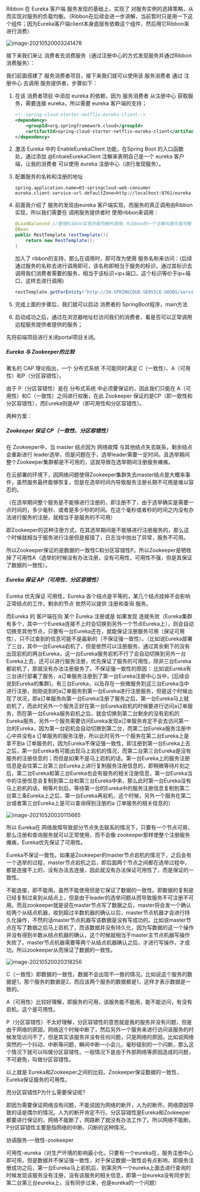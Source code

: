 Ribbon 在 Eureka 客户端 服务发现的基础上，实现了 对服务实例的选择策略，从而实现对服务的负载均衡。（Ribbon在后续会进一步讲解，当前暂时只是用一下这个组件；因为Eureka客户端client本身底层有依赖这个组件，然后用它Ribbon来进行消费）

![image-20210520003241478](C:\Users\ASUS\AppData\Roaming\Typora\typora-user-images\image-20210520003241478.png)

接下来我们来让 消费者去消费服务（通过注册中心的方式发现服务并通过Ribbon消费服务）：



我们前面搭建了 服务消费者项目，接下来我们就可以使用该 服务消费者 通过 注册中心 去调用 服务提供者，步骤如下：

1. 在该 消费者项目 中添加 eureka 的依赖，因为 服务消费者 从注册中心 获取服务，需要连接 eureka，所以需要 eureka 客户端的支持；

   ```xml
   <!--spring-cloud-starter-netflix-eureka-client-->
   <dependency>
       <groupId>org.springframework.cloud</groupId>
       <artifactId>spring-cloud-starter-netflix-eureka-client</artifactId>
   </dependency>
   ```

2. 激活 Eureka 中的 EnableEurekaClient 功能，在Spring Boot 的入口函数处，通过添加 @EnbaleEurekaClient 注解来表明自己是一个 eureka 客户端，让我的消费者 可以使用 eureka 注册中心（进行发现服务）。

3. 配置服务的名称和注册的地址

   ```properties
   spring.application.name=03-springcloud-web-consumer
   eureka.client.service-url.defaultZone=http://localhost:8761/eureka
   ```

4. 前面我介绍了 服务的发现由eureka 客户端实现，而服务的真正调用由Ribbon 实现，所以我们需要在 调用服务提供者时 使用ribbon来调用：

   ```java
   @LoadBalanced //使用Ribbon实现负载均衡的调用，Ribbon的一个注解叫做负载均衡 LoadBalanced
   @Bean
   public RestTemplate restTemplate(){
       return new RestTemplate();
   }
   ```

   加入了 ribbon的支持，那么在调用时，即可改为使用 服务名称来访问：(后续通过服务的名称去进行调用即可，该名称即相当于服务的标识，通过其标识去调用我们消费者需要的服务，相当于该标识=ip+端口，这个标识等价于ip+端口，这样去进行调用)

   ```java
   restTemplate.getForEntity("http://34-SPRINGCOUD-SERVICE-GOODS/service/goods", String.class).getBody();
   ```

5. 完成上面的步骤后，我们就可以启动 消费者的 SpringBoot程序，main方法

6. 启动成功之后，通过在浏览器地址栏访问我们的消费者，看是否可以正常调用远程服务提供者提供的服务；

   

先将前端项目进行关闭portal项目关闭。

##### Eureka 与 Zookeeper的比较

著名的 CAP 理论指出，一个 分布式系统 不可能同时满足 C（一致性）、A（可用性）和P（分区容错性）。

由于 P（分区容错性）是在 分布式系统 中必须要保证的，因此我们只能在 A（可用性）和C（一致性）之间进行权衡，在此 Zookeeper 保证的是CP（即一致性和分区容错性），而Eureka则是AP（即可用性和分区容错性）。

两种方案：

##### Zookeeper 保证 CP（一致性、分区容错性）

在 Zookeeper中，当 master 结点因为 网络故障 与其他结点失去联系，剩余结点会重新进行 leader选举，但是问题在于，选举leader需要一定时间，且选举期间整个Zookeeper集群都是不可用的，这就导致在选举期间注册服务瘫痪。

在云部署的环境下，因网络问题使得Zookeeper集群失去master结点是大概率事件，虽然服务最终能够恢复，但是在选举时间内导致服务注册长期不可用是难以容忍的。

（在选举期间整个服务是不能够进行注册的，即注册不了，由于选举确实是需要一点时间的，多少毫秒、或者是多少秒的时间。在这个毫秒或者秒的时间之内没有办法进行服务的注册，就相当于是服务的不可用）

即Zookeeper的这种注册方式，在其选举期间是不能够进行注册服务的，那么这个时候就相当于服务进行注册但是报错了，日志当中抛出了异常，服务不可用。

所以Zookeeper保证的是数据的一致性C和分区容错性P。所以Zookeeper是牺牲掉了可用性A（选举的时候没有办法注册，没有可用性，可用性不强，但是其保证了数据的一致性）。

##### Eureka 保证 AP（可用性、分区容错性）

Eureka 优先保证 可用性，Eureka 各个结点是平等的，某几个结点挂掉不会影响 正常结点的工作，剩余的节点 依然可以提供 注册和查询 服务。

而Eureka 的 客户端在向 某个 Eureka 注册或是 如果发现 连接失败（Eureka集群有多个，其中一个Eureka连接不上时会切换到另外一个节点Eureka上），则会自动切换至其他节点，只要有一台Eureka还在，就能保证注册服务可用（保证可用性），只不过查到的信息可能不是最新的（不保证强一致性）。（比如说Eureka部署了三台，其中一台Eureka宕机了，但是依然可以注册服务，通过其余剩下的没有出现宕机的两台Eureka，这一台Eureka服务宕机不行了会自动切换到另外一台Eureka上去，还可以进行服务注册，优先保证了服务的可用性，除非三台Eureka都宕机了，那就没有办法注册服务了。不保证强一致性的原因： 比如说Eureka有三台进行部署了服务，a订单服务注册到了第一台Eureka注册中心当中，[后续会说到Eureka的集群]，有三台Eureka，以及存在一些微服务到这三台Eureka当中进行注册，刚刚说到的a订单服务到第一台Eureka进行注册服务，但是这个时候出现了状况，即a订单服务向第一台Eureka注册了服务之后，第一台Eureka马上就宕机了，而此时另外一个服务正好在第一台Eureka宕机的时候要进行访问a订单服务，而在第一台Eureka服务宕机之后，就会切换到第二台剩余的没有宕机的Eureka服务，另外一个服务需要访问Eureka发现a订单服务肯定不会去访问第一台的Eureka，因为第一台宕机会自动切换到第二台，而第二台Eureka服务注册中心中并没有a 订单服务的服务注册，所以此时另外一个服务在第二台Eureka上是拿不到a 订单服务的，因为Eureka不保证强一致性，即注册到第一台Eureka上去之后，第一台Eureka有可能出现马上宕机的情况，而第二台第三台Eureka是没有服务的注册信息的；而但是如果不是马上宕机的话，第一台Eureka上的服务注册信息是会往第二台第三台Eureka上进行复制服务注册信息的，即稍微等待片刻之后，第二台Eureka和第三台Eureka也会有服务的相关注册信息，第一台Eureka当中的注册信息会复制到第二台和第三台Eureka中来，那么此时第一台Eureka没有马上宕机的话，稍等片刻后，等待第一台的Eureka中的服务注册信息复制到第二台第三条Eureka上之后，第一台Eureka再宕机，这个时候，另外一个服务在第二台或者第三台Eureka上是可以查询得到注册的a 订单服务的相关信息的）

![image-20210520020115665](C:\Users\ASUS\AppData\Roaming\Typora\typora-user-images\image-20210520020115665.png)

所以 Eureka在 网络故障导致部分节点失去联系的情况下，只要有一个节点可用，那么注册和查询服务就可以正常使用，而不会像 zookeeper那样使整个注册服务瘫痪，Eureka优先保证了可用性。 

Eureka不保证一致性。如果是Zookeeper的master节点宕机的情况下，之后会有一个选举的过程，master节点宕机之后，即后面两个节点之间都在选举过程中，都是连接不上的，没有办法去连接，因此就没有办法保证可用性了，而是保证的一致性。

不能连接，即不能用。虽然不能使用但是它保证了数据的一致性。即数据的复制是已经复制过来到从结点上，但是由于leader的选举问题从而导致服务不可注册不可用。而且zookeeper就是说在master节点写了数据之后，master将会发一个确认给两个从结点机器，收到超过半数机器的确认以后，master节点机器才会进行持久化操作，不然的话master节点机器写该数据是没有写成功的。比如说master节点在写了数据之后马上宕机了，而该数据并没有持久化，因为写数据的这一个操作并没有得到半数从结点机器的确认，这个时候就相当于master主节点机器写操作失败了。master节点机器需要等两个从结点机器确认之后，才进行写操作，才成功。所以zookeeper从而保证了数据的一致性。

![image-20210520020318256](C:\Users\ASUS\AppData\Roaming\Typora\typora-user-images\image-20210520020318256.png)

C（一致性）即数据的一致性，数据不会出现不一致的情况。比如说这个服务的数据是1，那个服务的数据是2，而应该两个服务的数据都是1，这样才表示数据是一致的。

A（可用性）比较好理解，即服务的可用，该服务能不能用，能不能访问，有没有宕机，这个是可用性。

P（分区容错性）不太好理解，分区容错性的意思就是我的服务并没有问题，但是由于网络的原因，网络这个时候中断了，然后另外一个服务来进行访问该服务的时候发现访问不了，但是其实该服务并没有任何问题，只是网络的原因，比如说网络突然的一个抖动、中断等问题，瞬间中断一小会儿，毫秒级别的一个闪断，那么这个情况下就可以叫做分区容错性。一般情况下是由于外部网络等原因造成的问题，不可避免，叫做分区容错性。



以上就是 Eureka和Zookeeper之间的比较。Zookeeper保证数据的一致性，Eureka保证服务的可用性。

而分区容错性P为什么需要保证呢?

即因为需要保证网络没有问题，不能说因为网络的断开，人为的断开。网络原因导致的话是偶尔的情况。人为的断开肯定不行。分区容错性是Eureka和Zookeeper都要进行保证的，网络不能断了，网路断了就没有办法工作了。所以网络不能断。P分区容错性主要是指网络的中断、闪断的这种情况。

协调服务-一致性-zookeeper

可用性-eureka（对生产环境的影响最小化，只要有一个eureka在，服务注册中心即可用，但是数据并不保证强一致性，对于保证数据一致性会有点影响，即服务注册成功之后，第一台Eureka马上宕机后，到第另外一个eureka上面去进行查询的时候发现该服务没有注册，没有该服务的相关信息，即第一台eureka没有同步到第二台第三台eureka上，没有同步过来，也是eureka的一个问题）





















